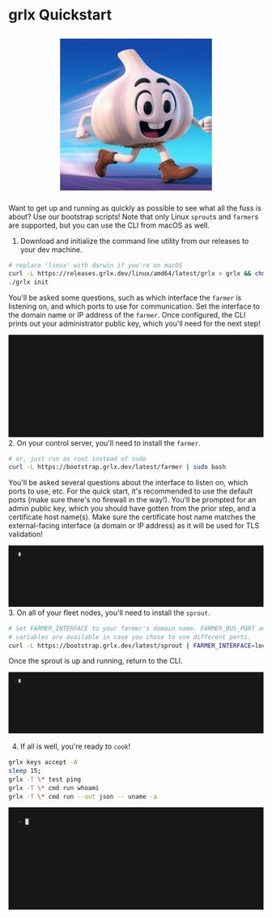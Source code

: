 # grlx Quickstart
## <p align="center"><img src="docs/grlx-speed.jpg" width="300"></p>
Want to get up and running as quickly as possible to see what all the fuss is about?
Use our bootstrap scripts!
Note that only Linux `sprout`s and `farmer`s are supported, but you can use the
CLI from macOS as well.

1. Download and initialize the command line utility from our releases to your dev machine.
```bash
# replace 'linux' with darwin if you're on macOS
curl -L https://releases.grlx.dev/linux/amd64/latest/grlx > grlx && chmod +x grlx
./grlx init
```
You'll be asked some questions, such as which interface the `farmer` is listening on, and which ports to use for communication.
Set the interface to the domain name or IP address of the `farmer`.
Once configured, the CLI prints out your administrator public key, which you'll need for the next step!

![grlx install](docs/grlx-install.gif)
2. On your control server, you'll need to install the `farmer`.
```bash
# or, just run as root instead of sudo
curl -L https://bootstrap.grlx.dev/latest/farmer | sudo bash
```
You'll be asked several questions about the interface to listen on, which ports to use, etc.
For the quick start, it's recommended to use the default ports (make sure there's no firewall in the way!).
You'll be prompted for an admin public key, which you should have gotten from the prior step, and a certificate host name(s).
Make sure the certificate host name matches the external-facing interface (a domain or IP address) as it will be used for TLS validation!

![farmer install](docs/farmer-install.gif)
3. On all of your fleet nodes, you'll need to install the `sprout`.
```bash
# Set FARMER_INTERFACE to your farmer's domain name. FARMER_BUS_PORT and FARMER_API_PORT
# variables are available in case you chose to use different ports.
curl -L https://bootstrap.grlx.dev/latest/sprout | FARMER_INTERFACE=localhost sudo -E bash
```
Once the sprout is up and running, return to the CLI.

![sprout install](docs/sprout-install.gif)

4. If all is well, you're ready to `cook`!
```bash
grlx keys accept -A
sleep 15;
grlx -T \* test ping
grlx -T \* cmd run whoami
grlx -T \* cmd run --out json -- uname -a
```

![running commands](docs/grlx-cmd.gif)
